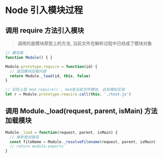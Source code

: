 # Node 引入模块过程

## 调用 require 方法引入模块

>调用的是模块原型上的方法, 当前文件在解析过程中已经成了模块对象

````js
// 模块类
function Module() { }

Module.prototype.require = function(id) {
  // 返回模块加载内容
  return Module._load(id, this, false)
}

// 实际上是 mod.require() , mod是当前文件模块, 此处模拟实现
let r = Module.prototype.require.call(this, './test.js')
````

## 调用 Module._load(request, parent, isMain) 方法加载模块

````js
Module._load = function(request, parent, isMain) {
  // 解析绝对路径
  const fileName = Module._resolveFilename(request, parent, isMain)
  // return module.exports
}
````